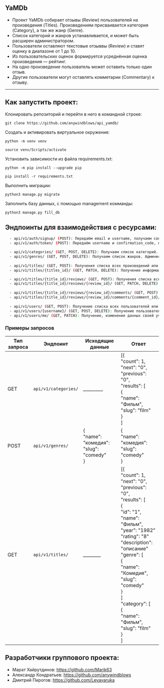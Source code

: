 ## YaMDb

- Проект YaMDb собирает отзывы (Review) пользователей на произведения (Titles).
  Произведениям присваивается категория (Category), а так же жанр (Genre).
- Список категорий и жанров устанавливается, и может быть расширен администратором.
- Пользователи оставляют текстовые отзыввы (Review) и ставят оценку в диапазоне от 1 до 10.
- Из пользовательских оценок формируется усреднённая оценка произведения — рейтинг.
- На одно произведение пользователь может оставить только один отзыв.
- Другие пользователи могут оставлять комметарии (Commentary) к отзыву.

____

## Как запустить проект:

Клонировать репозиторий и перейти в него в командной строке:

`git clone https://github.com/anywindblows/api_yamdb/`

Cоздать и активировать виртуальное окружение:

`python -m venv venv`

`source venv/Scripts/activate`

Установить зависимости из файла requirements.txt:

`python -m pip install --upgrade pip`

`pip install -r requirements.txt`

Выполнить миграции:

`python3 manage.py migrate`

Заполнить базу данных, с помощью management комманды:

`python3 manage.py fill_db`

## Эндпоинты для взаимодействия с ресурсами:

```bash
  - api/v1/auth/signup/ (POST): Передаём email и username, получаем confirmation_code.
  - api/v1/auth/token/ (POST): Передаём username и confirmation_code, получаем token.

  - api/v1/categories/ (GET, POST, DELETE): Получаем список категорий. Администратор может добавить или удалить категорию.
  - api/v1/genres/ (GET, POST, DELETE): Получаем список жанров. Администратор может добавить или удалить жанр.
  
  - api/v1/titles/ (GET, POST): Получения списка всех произведений или добавления нового администратором.
  - api/v1/titles/{titles_id}/ (GET, PATCH, DELETE): Получение информации о произведении, частичное обновление информации или удаление произведения.

  - api/v1/titles/{title_id}/reviews/ (GET, POST): Получения списка всех отзывов или добавления нового.
  - api/v1/titles/{title_id}/reviews/{review_id}/ (GET, PATCH, DELETE): Полуение отзыва по id, частичное обновление или удаление отзыва по id.
  
  - api/v1/titles/{title_id}/reviews/{review_id}/comments/ (GET, POST): Получение списка всех комментариев или добавление комментария к отзыву.
  - api/v1/titles/{title_id}/reviews/{review_id}/comments/{comment_id}/ (GET, PATCH, DELETE): Получение комментария к отзыву, частичное обновление или удаление комментария к отзыву.
  
  - api/v1/users/ (GET, POST): Получение списка всех пользователей или создание нового пользователя администратором.
  - api/v1/users/{username}/ (GET, POST, DELETE): Получение пользователя или изменение/удаление данных пользователя по username администратором.
  - api/v1/users/me/ (GET, PATCH): Получение, изменение данных своей учетной записи пользователем.
```

### Примеры запросов

| Тип запроса | Эндпоинт                        | Исходящие данные                                  | Ответ                                                                                                                                                                                                                                                                                                                                                                                  |
|-------------|---------------------------------|---------------------------------------------------|----------------------------------------------------------------------------------------------------------------------------------------------------------------------------------------------------------------------------------------------------------------------------------------------------------------------------------------------------------------------------------------|
| GET         | ```api/v1/categories/```        | *_________*                                       | [{ <br/> "count": 1, <br/> "next": "0", <br/> "previous": "0", <br/> "results": [ <br/> { <br/> "name": "Фильм", <br/> "slug": "film" <br/> } <br/>]                                                                                                                                                                                                                                   |
| POST        | ```api/v1/genres/```            | {<br/> "name": "комедия": "slug": "comedy"<br/> } | {<br/> "name": "комедия": "slug": "comedy"<br/> }                                                                                                                                                                                                                                                                                                                                      |
| GET         | ```api/v1/titles/```            | *________*                                        | [{ <br/> "count": 1, <br/> "next": "0", <br/> "previous": "0", <br/> "results": [ <br/> { <br/> "id": "1", <br/> "name": "Фильм", <br/> "year": "1982" <br/> "rating": "8" <br/> "description": "описание" <br/> "genre": [ <br/> { <br/> "name": "Комедия", <br/>"slug": "comedy" <br/> } <br/>]<br/> "category": [ <br/> { <br/> "name": "Фильм", <br/>"slug": "film" <br/> } <br/>] |                                                                                                                                                                                                                                                                                                                             |

## **Разработчики группового проекта:**

- Марат Хайрутдинов: https://github.com/Marik63
- Александр Кондратьев: https://github.com/anywindblows
- Дмитрий Пирогов: https://github.com/Levayaruka
